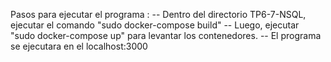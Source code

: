 Pasos para ejecutar el programa : 
-- Dentro del directorio TP6-7-NSQL, ejecutar el comando "sudo docker-compose build"
-- Luego, ejecutar "sudo docker-compose up" para levantar los contenedores.
-- El programa se ejecutara en el localhost:3000

